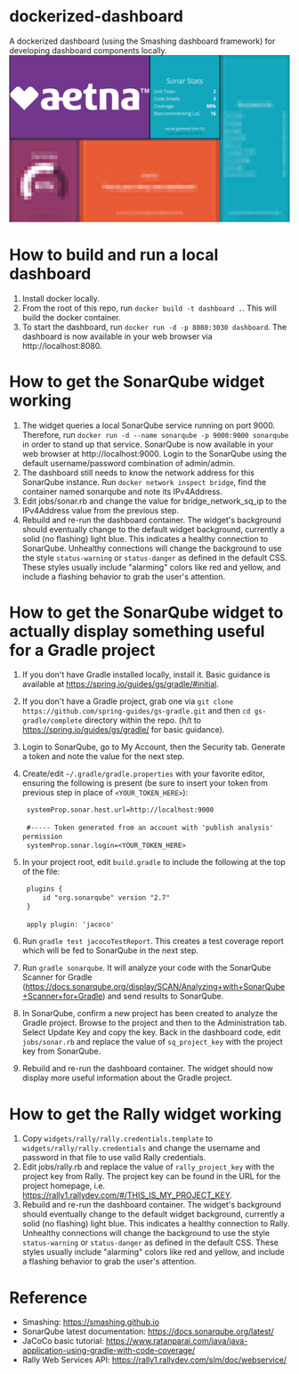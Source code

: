 # dockerized-dashboard
A dockerized dashboard (using the Smashing dashboard framework) for developing dashboard components locally.
![Sample Dashboard](./sampledashboard.png)

# How to build and run a local dashboard
1. Install docker locally.
1. From the root of this repo, run `docker build -t dashboard .`. This will build the docker container.
1. To start the dashboard, run `docker run -d -p 8080:3030 dashboard`. The dashboard is now available in your web browser via http://localhost:8080.

# How to get the SonarQube widget working
1. The widget queries a local SonarQube service running on port 9000. Therefore, run `docker run -d --name sonarqube -p 9000:9000 sonarqube` in order to stand up that service. SonarQube is now available in your web browser at http://localhost:9000. Login to the SonarQube using the default username/password combination of admin/admin.
1. The dashboard still needs to know the network address for this SonarQube instance. Run `docker network inspect bridge`, find the container named sonarqube and note its IPv4Address.
1. Edit jobs/sonar.rb and change the value for bridge_network_sq_ip to the IPv4Address value from the previous step.
1. Rebuild and re-run the dashboard container. The widget's background should eventually change to the default widget background, currently a solid (no flashing) light blue. This indicates a healthy connection to SonarQube. Unhealthy connections will change the background to use the style `status-warning` or `status-danger` as defined in the default CSS. These styles usually include "alarming" colors like red and yellow, and include a flashing behavior to grab the user's attention.

# How to get the SonarQube widget to actually display something useful for a Gradle project
1. If you don't have Gradle installed locally, install it. Basic guidance is available at https://spring.io/guides/gs/gradle/#initial.
1. If you don't have a Gradle project, grab one via `git clone https://github.com/spring-guides/gs-gradle.git` and then `cd gs-gradle/complete` directory within the repo. (h/t to https://spring.io/guides/gs/gradle/ for basic guidance).
1. Login to SonarQube, go to My Account, then the Security tab. Generate a token and note the value for the next step.
1. Create/edit `~/.gradle/gradle.properties` with your favorite editor,
ensuring the following is present (be sure to insert your token from previous step in place of ``<YOUR_TOKEN_HERE>``):

        systemProp.sonar.host.url=http://localhost:9000

        #----- Token generated from an account with 'publish analysis' permission
        systemProp.sonar.login=<YOUR_TOKEN_HERE>
1. In your project root, edit `build.gradle` to include the following at the top of the file:

        plugins {
            id "org.sonarqube" version "2.7"
        }

        apply plugin: 'jacoco'

1. Run `gradle test jacocoTestReport`. This creates a test coverage report which will be fed to SonarQube in the next step.
1. Run `gradle sonarqube`. It will analyze your code with the SonarQube Scanner for Gradle (https://docs.sonarqube.org/display/SCAN/Analyzing+with+SonarQube+Scanner+for+Gradle) and send results to SonarQube.
1. In SonarQube, confirm a new project has been created to analyze the Gradle project. Browse to the project and then to the Administration tab. Select Update Key and copy the key. Back in the dashboard code, edit `jobs/sonar.rb` and replace the value of `sq_project_key` with the project key from SonarQube.
1. Rebuild and re-run the dashboard container. The widget should now display more useful information about the Gradle project.

# How to get the Rally widget working
1. Copy `widgets/rally/rally.credentials.template` to `widgets/rally/rally.credentials` and change the username and password in that file to use valid Rally credentials.
1. Edit jobs/rally.rb and replace the value of `rally_project_key` with the project key from Rally. The project key can be found in the URL for the project homepage, i.e. https://rally1.rallydev.com/#/THIS_IS_MY_PROJECT_KEY.
1. Rebuild and re-run the dashboard container. The widget's background should eventually change to the default widget background, currently a solid (no flashing) light blue. This indicates a healthy connection to Rally. Unhealthy connections will change the background to use the style `status-warning` or `status-danger` as defined in the default CSS. These styles usually include "alarming" colors like red and yellow, and include a flashing behavior to grab the user's attention.

# Reference
* Smashing: https://smashing.github.io
* SonarQube latest documentation: https://docs.sonarqube.org/latest/
* JaCoCo basic tutorial: https://www.ratanparai.com/java/java-application-using-gradle-with-code-coverage/
* Rally Web Services API: https://rally1.rallydev.com/slm/doc/webservice/
